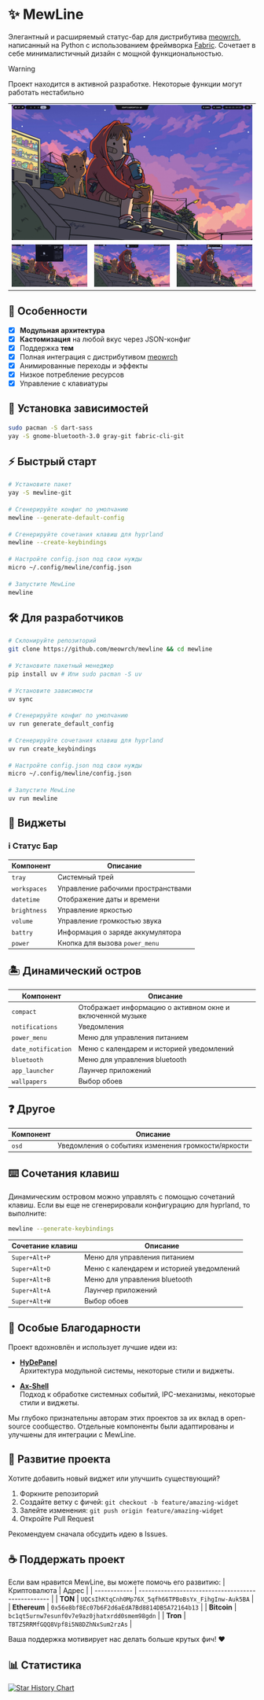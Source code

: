 # ✨ MewLine
Элегантный и расширяемый статус-бар для дистрибутива [meowrch](https://github.com/meowrch/meowrch), написанный на Python с использованием фреймворка [Fabric](https://github.com/Fabric-Development/fabric). Сочетает в себе минималистичный дизайн с мощной функциональностью.

> [!Warning]
> Проект находится в активной разработке.
>Некоторые функции могут работать нестабильно


<table align="center">
  <tr>
    <td colspan="4"><img src="./assets/default.png"></td>
  </tr>
  <tr>
    <td colspan="1"><img src="./assets/date_notification.png"></td>
    <td colspan="1"><img src="./assets/power.png"></td>
    <td colspan="1" align="center"><img src="./assets/notify.png"></td>
  </tr>
</table>


## 🌟 Особенности
- [X] **Модульная архитектура**
- [X] **Кастомизация** на любой вкус через JSON-конфиг
- [X] Поддержка **тем**
- [X] Полная интеграция с дистрибутивом [meowrch](https://github.com/meowrch/meowrch)
- [X] Анимированные переходы и эффекты
- [X] Низкое потребление ресурсов
- [X] Управление с клавиатуры

## 🧩 Установка зависимостей
```bash
sudo pacman -S dart-sass
yay -S gnome-bluetooth-3.0 gray-git fabric-cli-git
```

## ⚡ Быстрый старт
```bash
# Установите пакет
yay -S mewline-git

# Сгенерируйте конфиг по умолчанию
mewline --generate-default-config

# Сгенерируйте сочетания клавиш для hyprland
mewline --create-keybindings

# Настройте config.json под свои нужды
micro ~/.config/mewline/config.json

# Запустите MewLine
mewline
```

## 🛠 Для разработчиков
```bash
# Склонируйте репозиторий
git clone https://github.com/meowrch/mewline && cd mewline

# Установите пакетный менеджер
pip install uv # Или sudo pacman -S uv

# Установите зависимости
uv sync

# Сгенерируйте конфиг по умолчанию
uv run generate_default_config

# Сгенерируйте сочетания клавиш для hyprland
uv run create_keybindings

# Настройте config.json под свои нужды
micro ~/.config/mewline/config.json

# Запустите MewLine
uv run mewline
```


## 🎨 Виджеты
### ℹ️ Статус Бар
| Компонент          | Описание                           |
| ------------------ | ---------------------------------- |
| `tray`             | Системный трей                     |
| `workspaces`       | Управление рабочими пространствами |
| `datetime`         | Отображение даты и времени         |
| `brightness`       | Управление яркостью                |
| `volume`           | Управление громкостью звука        |
| `battry`           | Информация о заряде аккумулятора   |
| `power`            | Кнопка для вызова `power_menu`     |

## 🏝 Динамический остров
| Компонент          | Описание                                                  |
| ------------------ | ----------------------------------------------------------|
| `compact`          | Отображает информацию о активном окне и включенной музыке |
| `notifications`    | Уведомления                                               |
| `power_menu`       | Меню для управления питанием                              |
| `date_notification`| Меню с календарем и историей уведомлений                  |
| `bluetooth`        | Меню для управления bluetooth                             |
| `app_launcher`     | Лаунчер приложений                                        |
| `wallpapers`       | Выбор обоев                                               |

## ❓ Другое
| Компонент          | Описание                                             |
| ------------------ | -----------------------------------------------------|
| `osd`              | Уведомления о событиях изменения громкости/яркости   |


## ⌨️ Сочетания клавиш
Динамическим островом можно управлять с помощью сочетаний клавиш.
Если вы еще не сгенерировали конфигурацию для hyprland, то выполните:
```bash
mewline --generate-keybindings
```

| Сочетание клавиш   | Описание                                 |
| ------------------ | -----------------------------------------|
| `Super+Alt+P`      | Меню для управления питанием             |
| `Super+Alt+D`      | Меню с календарем и историей уведомлений |
| `Super+Alt+B`      | Меню для управления bluetooth            |
| `Super+Alt+A`      | Лаунчер приложений                       |
| `Super+Alt+W`      | Выбор обоев                              |


## 🐾 Особые Благодарности
Проект вдохновлён и использует лучшие идеи из:

- **[HyDePanel](https://github.com/rubiin/HyDePanel)** \
    Архитектура модульной системы, некоторые стили и виджеты.

- **[Ax-Shell](https://github.com/Axenide/Ax-Shell)** \
    Подход к обработке системных событий, IPC-механизмы, некоторые стили и виджеты.

Мы глубоко признательны авторам этих проектов за их вклад в open-source сообщество.
Отдельные компоненты были адаптированы и улучшены для интеграции с MewLine.

## 🚀 Развитие проекта
Хотите добавить новый виджет или улучшить существующий?

1. Форкните репозиторий
2. Создайте ветку с фичей: `git checkout -b feature/amazing-widget`
3. Залейте изменения: `git push origin feature/amazing-widget`
4. Откройте Pull Request

Рекомендуем сначала обсудить идею в Issues.

## ☕ Поддержать проект
Если вам нравится MewLine, вы можете помочь его развитию:
| Криптовалюта | Адрес                                              |
| ------------ | -------------------------------------------------- |
| **TON**      | `UQCsIhKtqCnh0Mp76X_5qfh66TPBoBsYx_FihgInw-Auk5BA` |
| **Ethereum** | `0x56e8bf8Ec07b6F2d6aEdA7Bd8814DB5A72164b13`       |
| **Bitcoin**  | `bc1qt5urnw7esunf0v7e9az0jhatxrdd0smem98gdn`       |
| **Tron**     | `TBTZ5RRMfGQQ8Vpf8i5N8DZhNxSum2rzAs`               |


Ваша поддержка мотивирует нас делать больше крутых фич! ❤️

## 📊 Статистика
[![Star History Chart](https://api.star-history.com/svg?repos=meowrch/mewline&type=Date)](https://star-history.com/#meowrch/mewline&Date)
